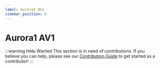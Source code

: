 ```yaml
---
label: Aurora1 AV1
sidebar_position: 6
---
```


# Aurora1 AV1

:::warning Help Wanted
This section is in need of contributions. If you believe you can help, please see our [Contribution Guide](../contribution-guide.md) to get started as a contributor!
:::